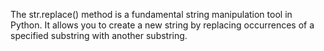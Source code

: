 The str.replace() method is a fundamental string manipulation tool in Python. It allows you to create a new string by replacing occurrences of a specified substring with another substring.
